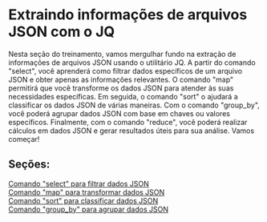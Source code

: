 # Extraindo informações de arquivos JSON com o JQ

Nesta seção do treinamento, vamos mergulhar fundo na extração de informações de arquivos JSON usando o utilitário JQ. A partir do comando "select", você aprenderá como filtrar dados específicos de um arquivo JSON e obter apenas as informações relevantes. O comando "map" permitirá que você transforme os dados JSON para atender às suas necessidades específicas. Em seguida, o comando "sort" o ajudará a classificar os dados JSON de várias maneiras. Com o comando "group_by", você poderá agrupar dados JSON com base em chaves ou valores específicos. Finalmente, com o comando "reduce", você poderá realizar cálculos em dados JSON e gerar resultados úteis para sua análise. Vamos começar!


## Seções:

[Comando "select" para filtrar dados JSON](https://github.com/erickdavi/Processamento-de-arquivos-json-com-jq/blob/main/02%20-%20Extraindo%20informa%C3%A7%C3%B5es%20de%20arquivos%20JSON%20com%20o%20JQ/01%20-%20Comando%20select%20para%20filtrar%20dados%20JSON.md)<br>
[Comando "map" para transformar dados JSON](https://github.com/erickdavi/Processamento-de-arquivos-json-com-jq/blob/main/02%20-%20Extraindo%20informa%C3%A7%C3%B5es%20de%20arquivos%20JSON%20com%20o%20JQ/02%20-%20Comando%20map%20para%20transformar%20dados%20JSON.md)<br>
[Comando "sort" para classificar dados JSON](https://github.com/erickdavi/Processamento-de-arquivos-json-com-jq/blob/main/02%20-%20Extraindo%20informa%C3%A7%C3%B5es%20de%20arquivos%20JSON%20com%20o%20JQ/03%20-%20Comando%20sort%20para%20classificar%20dados%20JSON.md)<br>
[Comando "group_by" para agrupar dados JSON](https://github.com/erickdavi/Processamento-de-arquivos-json-com-jq/blob/main/02%20-%20Extraindo%20informa%C3%A7%C3%B5es%20de%20arquivos%20JSON%20com%20o%20JQ/04%20-%20Comando%20group_by%20para%20agrupar%20dados%20JSON.md)<br>